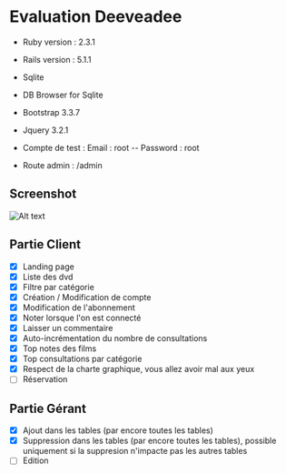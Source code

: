 # Evaluation Deeveadee

* Ruby version : 2.3.1
* Rails version : 5.1.1
* Sqlite 
* DB Browser for Sqlite
* Bootstrap 3.3.7
* Jquery 3.2.1

* Compte de test : Email : root -- Password : root
* Route admin : /admin

## Screenshot

![Alt text](https://github.com/BrunoMarty/deeveadee/tree/master/app/assets/images/screen.png "Deeveadee")

## Partie Client
* [x] Landing page
* [x] Liste des dvd
* [x] Filtre par catégorie
* [x] Création / Modification de compte
* [x] Modification de l'abonnement
* [x] Noter lorsque l'on est connecté
* [x] Laisser un commentaire
* [x] Auto-incrémentation du nombre de consultations
* [x] Top notes des films
* [x] Top consultations par catégorie
* [x] Respect de la charte graphique, vous allez avoir mal aux yeux
* [ ] Réservation 

## Partie Gérant
* [x] Ajout dans les tables (par encore toutes les tables)
* [x] Suppression dans les tables (par encore toutes les tables), possible uniquement si la suppresion n'impacte pas les autres tables
* [ ] Edition 
